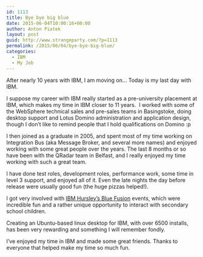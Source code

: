 ```yaml
---
id: 1113
title: Bye bye big blue
date: 2015-06-04T10:00:16+00:00
author: Anton Piatek
layout: post
guid: http://www.strangeparty.com/?p=1113
permalink: /2015/06/04/bye-bye-big-blue/
categories:
  - IBM
  - My Job
---
```

<p dir="ltr">
  After nearly 10 years with IBM, I am moving on&#8230; Today is my last day with IBM.
</p>

<p dir="ltr">
  I suppose my career with IBM really started as a pre-university placement at IBM, which makes my time in IBM closer to 11 years.  I worked with some of the WebSphere technical sales and pre-sales teams in Basingstoke, doing desktop support and Lotus Domino administration and application design, though I don&#8217;t like to remind people that I hold qualifications on Domino :p
</p>

<p dir="ltr">
  I then joined as a graduate in 2005, and spent most of my time working on Integration Bus (aka Message Broker, and several more names) and enjoyed working with some great people over the years. The last 8 months or so have been with the QRadar team in Belfast, and I really enjoyed my time working with such a great team.
</p>

<p dir="ltr">
  I have done test roles, development roles, performance work, some time in level 3 support, and enjoyed all of it. Even the late nights the day before release were usually good fun (the huge pizzas helped!).
</p>

<p dir="ltr">
  I got very involved with <a href="https://www.youtube.com/watch?v=as4Da-iU5ec">IBM Hursley&#8217;s Blue Fusion</a> events, which were incredible fun and a rather unique opportunity to interact with secondary school children.
</p>

<p dir="ltr">
  Creating an Ubuntu-based linux desktop for IBM, with over 6500 installs, has been very rewarding and something I will remember fondly.
</p>

<p dir="ltr">
  I&#8217;ve enjoyed my time in IBM and made some great friends. Thanks to everyone that helped make my time so much fun.
</p>

&nbsp;